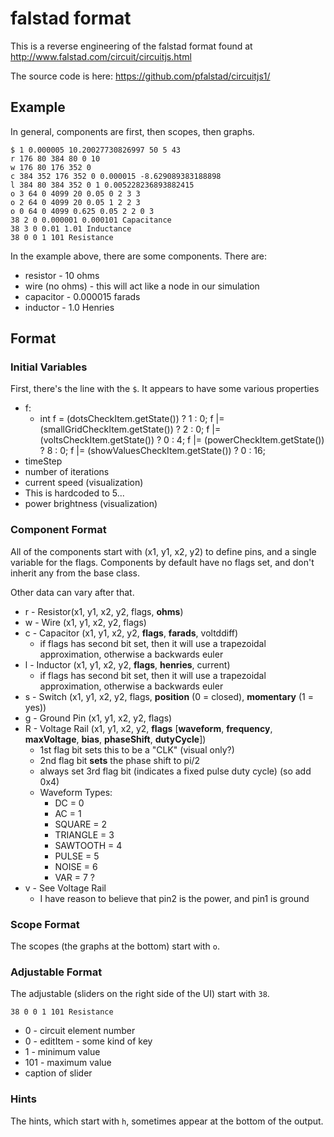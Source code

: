 # falstad format

This is a reverse engineering of the falstad format found at http://www.falstad.com/circuit/circuitjs.html

The source code is here: https://github.com/pfalstad/circuitjs1/

## Example

In general, components are first, then scopes, then graphs.

```
$ 1 0.000005 10.20027730826997 50 5 43
r 176 80 384 80 0 10
w 176 80 176 352 0
c 384 352 176 352 0 0.000015 -8.629089383188898
l 384 80 384 352 0 1 0.005228236893882415
o 3 64 0 4099 20 0.05 0 2 3 3
o 2 64 0 4099 20 0.05 1 2 2 3
o 0 64 0 4099 0.625 0.05 2 2 0 3
38 2 0 0.000001 0.000101 Capacitance
38 3 0 0.01 1.01 Inductance
38 0 0 1 101 Resistance
```

In the example above, there are some components. There are:

* resistor - 10 ohms
* wire (no ohms) - this will act like a node in our simulation
* capacitor - 0.000015 farads
* inductor - 1.0 Henries

## Format

### Initial Variables

First, there's the line with the `$`. It appears to have some various properties
* f:
    * int f = (dotsCheckItem.getState()) ? 1 : 0;
     	f |= (smallGridCheckItem.getState()) ? 2 : 0;
     	f |= (voltsCheckItem.getState()) ? 0 : 4;
     	f |= (powerCheckItem.getState()) ? 8 : 0;
     	f |= (showValuesCheckItem.getState()) ? 0 : 16;
* timeStep
* number of iterations
* current speed (visualization)
* This is hardcoded to 5...
* power brightness (visualization)

### Component Format

All of the components start with (x1, y1, x2, y2) to define pins, and a single variable for the flags.
Components by default have no flags set, and don't inherit any from the base class.

Other data can vary after that.

* r - Resistor(x1, y1, x2, y2, flags, **ohms**)
* w - Wire (x1, y1, x2, y2, flags)
* c - Capacitor (x1, y1, x2, y2, **flags**, **farads**, voltddiff)
    * if flags has second bit set, then it will use a trapezoidal approximation, otherwise a backwards euler
* l - Inductor (x1, y1, x2, y2, **flags**, **henries**, current)
    * if flags has second bit set, then it will use a trapezoidal approximation, otherwise a backwards euler
* s - Switch (x1, y1, x2, y2, flags, **position** (0 = closed), **momentary** (1 = yes))
* g - Ground Pin (x1, y1, x2, y2, flags)
* R - Voltage Rail (x1, y1, x2, y2, **flags** \[**waveform**, **frequency**, **maxVoltage**, **bias**, **phaseShift**, **dutyCycle**])
    * 1st flag bit sets this to be a "CLK" (visual only?)
    * 2nd flag bit **sets** the phase shift to pi/2
    * always set 3rd flag bit (indicates a fixed pulse duty cycle) (so add 0x4)
    * Waveform Types:
      * DC = 0
      * AC = 1
      * SQUARE = 2
      * TRIANGLE = 3
      * SAWTOOTH = 4
      * PULSE = 5
      * NOISE = 6
      * VAR = 7 ?
* v - See Voltage Rail
    * I have reason to believe that pin2 is the power, and pin1 is ground

### Scope Format

The scopes (the graphs at the bottom) start with `o`.

### Adjustable Format

The adjustable (sliders on the right side of the UI) start with `38`.

`38 0 0 1 101 Resistance`

* 0 - circuit element number
* 0 - editItem - some kind of key
* 1 - minimum value
* 101 - maximum value
* caption of slider

### Hints

The hints, which start with `h`, sometimes appear at the bottom of the output.
